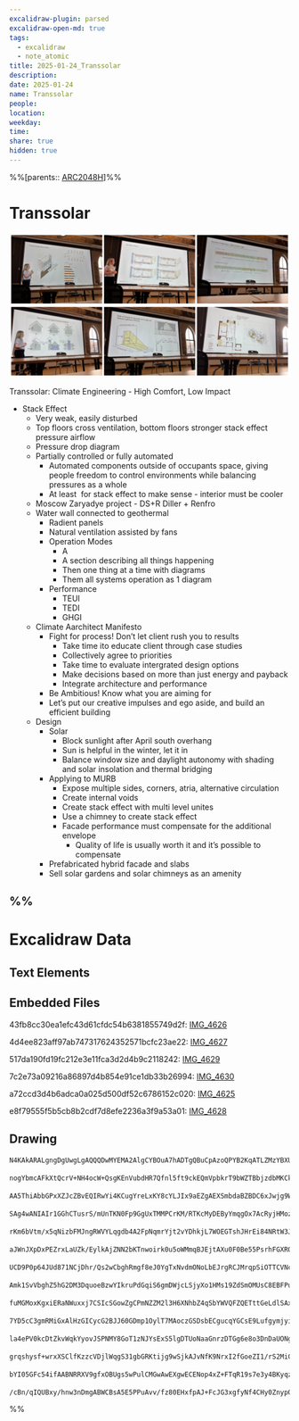 ```yaml
---
excalidraw-plugin: parsed
excalidraw-open-md: true
tags:
  - excalidraw
  - note_atomic
title: 2025-01-24_Transsolar
description: 
date: 2025-01-24
name: Transsolar
people: 
location: 
weekday: 
time: 
share: true
hidden: true
---
```

%%[parents:: [ARC2048H](/ARC2048H-Building_Science_Materials_and_Construction_4.md)]%%
# Transsolar

![2025-01-24_Transsolar](/docs/Periodic%20Notes/Atomic/2025/2025-01/2025-01-24_Transsolar/Attachments/2025-01-24_Transsolar/2025-01-24_Transsolar.png)

Transsolar: Climate Engineering - High Comfort, Low Impact

- Stack Effect
    - Very weak, easily disturbed
    - Top floors cross ventilation, bottom floors stronger stack effect pressure airflow
    - Pressure drop diagram
    - Partially controlled or fully automated
        - Automated components outside of occupants space, giving people freedom to control environments while balancing pressures as a whole
        - At least  for stack effect to make sense - interior must be cooler
    - Moscow Zaryadye project - DS+R Diller + Renfro
    - Water wall connected to geothermal
        - Radient panels
        - Natural ventilation assisted by fans
        - Operation Modes
            - A
            - A section describing all things happening
            - Then one thing at a time with diagrams
            - Them all systems operation as 1 diagram
        - Performance
            - TEUI
            - TEDI
            - GHGI
    - Climate Aarchitect Manifesto
        - Fight for process! Don’t let client rush you to results
            - Take time ito educate client through case studies
            - Collectively agree to priorities
            - Take time to evaluate intergrated design options
            - Make decisions based on more than just energy and payback
            - Integrate architecture and performance
        - Be Ambitious! Know what you are aiming for
        - Let’s put our creative impulses and ego aside, and build an efficient building
    - Design
        - Solar
            - Block sunlight after April south overhang
            - Sun is helpful in the winter, let it in
            - Balance window size and daylight autonomy with shading and solar insolation and thermal bridging
        - Applying to MURB
            - Expose multiple sides, corners, atria, alternative circulation
            - Create internal voids
            - Create stack effect with multi level unites
            - Use a chimney to create stack effect
            - Facade performance must compensate for the additional envelope
                - Quality of life is usually worth it and it’s possible to compensate
        - Prefabricated hybrid facade and slabs
        - Sell solar gardens and solar chimneys as an amenity

%%
---

# Excalidraw Data

## Text Elements
## Embedded Files
43fb8cc30ea1efc43d61cfdc54b6381855749d2f: [IMG_4626](/docs/Periodic%20Notes/Atomic/2025/2025-01/2025-01-24_Transsolar/Attachments/2025-01-24_Transsolar/IMG_4626.webp)

4d4ee823aff97ab747317624352571bcfc23ae22: [IMG_4627](/docs/Periodic%20Notes/Atomic/2025/2025-01/2025-01-24_Transsolar/Attachments/2025-01-24_Transsolar/IMG_4627.webp)

517da190fd19fc212e3e11fca3d2d4b9c2118242: [IMG_4629](/docs/Periodic%20Notes/Atomic/2025/2025-01/2025-01-24_Transsolar/Attachments/2025-01-24_Transsolar/IMG_4629.webp)

7c2e73a09216a86897d4b854e91ce1db33b26994: [IMG_4630](/docs/Periodic%20Notes/Atomic/2025/2025-01/2025-01-24_Transsolar/Attachments/2025-01-24_Transsolar/IMG_4630.webp)

a72ccd3d4b6adca0a025d500df52c6786152c020: [IMG_4625](/docs/Periodic%20Notes/Atomic/2025/2025-01/2025-01-24_Transsolar/Attachments/2025-01-24_Transsolar/IMG_4625.webp)

e8f79555f5b5cb8b2cdf7d8efe2236a3f9a53a01: [IMG_4628](/docs/Periodic%20Notes/Atomic/2025/2025-01/2025-01-24_Transsolar/Attachments/2025-01-24_Transsolar/IMG_4628.JPEG)

## Drawing
```compressed-json
N4KAkARALgngDgUwgLgAQQQDwMYEMA2AlgCYBOuA7hADTgQBuCpAzoQPYB2KqATLZMzYBXUtiRoIACyhQ4zZAHoFAc0JRJQgEYA6bGwC2CgF7N6hbEcK4OCtptbErHALRY8RMpWdx8Q1TdIEfARcZgRmBShcZQUebQB2bQBWGjoghH0EDihmbgBtcDBQMBKIEm5oAGZSJLh4gEkqflLYRArCfWikZshMbgBGJKTtHgBOAA5KgDZKnh4ABnH++Mqk

nogYbmcAFkXtQcrV+NH4ocW+QsgKEnVubdHR7Qfnl5ft9ckEQmVpbkrT9bWZTBbjzdbMKCkNgAawQAGE2Pg2KQKpDrMw4LhAtlUiVIJpcNhocooUIOMQEUiURI0RwMVislBcaUAGaEfD4ADKsBBEkkhI0gWZAkhMIQAHUbpIBuDRbDuTBeehBB5hRBST8OOFcmh+us2JjsGpNrr5mDLurhOStcwdagOEIOeCEAhiHdKktRutGCx2FxdVMvRafaxO

AA5ThiAbbGPxXZJcZBvEQIRwYi4KCugYreLxKY8cYLJIx9aEZgAEXSmbdaBZBDC6xJwjg9WIdryAF11porcQAKLBTLZdtdi1EDjQ7gOp1jthErO1+sIdZs4KtirbSoszTjbDYSrzEL9BAs7Cb4hTfrYFnEbDFzQzJbjIZx0bEHgstXMdziVAFPFgHqlyAZco7JoQ5JYBUuD9GqLLkJk65oNO+CyhmQh2hAiDkhByhqtgUJwFOjr4IUAC+zTFKU5Q

SAg4wANIAIr1GGhCTusrS/mUnTKN0Fp9GgUxTMMPCrKM/RTKcMyDEByYmqgOx7AcRyjHMoz3HG6zXMQtxoPcjyvIZDzvBanzfL8aD/GsFpAkq5rJhCUKwpSyKouQdKYtiTLdoSxKkuSLnUugtL0l5cHslyPJcfy2CCnxDlyhKUoyhajligqSoQCq5TrBqkg2nasmlAahLGgMZq5b2BXETODkujWqD9P8/T2aUIZ+tw8StZA7XhpGv6rEslT9Dwkn

rKm6bVtm/x5qNizbFMJngRWVYLqgdb4A2FpNqmrYjt2vYDhkjL7WOEGTshJHrEi84NRtW3JquCBIeg2zENsLqFpUuAsiyJy4JocYrMs+abkkPBJPE/SaNe2CibgCBzF+P75MBRUlP0oGlpBAnoLgPBwQhz0NShaFQBhFTYY4HB4esBEGjVpElBRhRUZANHoAAEpzABiACCLEAEoABpqpx7Q8fFpS44MIkTNMBbDbGCbrPJzj9Ns2hiRDwPjFM8yS

aJWnJXpDxPEZrxLaUZk/EylkAjZNN2bKTnwoirk0u5oWMmqBJEjtAXu0F0Be55PsrhFGXRQKIhSyKruSjp0q6i76VRRU2VupVfj5dqKXJiVRqwOV3WWmSxDVZdtWlGEa3xIW8Tekwob+o1TVN76fUcFGurqYW4zHJUSalBNGZrcsM35vrCbzFb7MrcEU2Lpty7baSLZtvkYGlD25dHUOORb9d52M9dc6wndS4R2uDUQEkyzpv0ozzDeT+njwI0IJ

UCD9P0p64JUd871NCjDhr/Qs2wCbghRmgf8eJ0YgTxNvdmONoLbEJrgRCJMrqpSiOTTCVNcL4UIozcilELQcywswTmAApAAqhecYYt4BcQ6F0NUuMhIiTEhJCY2wkgzEqKrLYGstZJFUgIvMz4Vj3ymMbJO3AkgVVMl8W2fwHbJlsr+UuaVnJBzcuiMOOIfL+38hSfRntDEMmMRaVckVFTR1irHL8iVE66UaqneU6cJCZzVHlSuHiLSFzKqaUuZi

Amk1SvVbghZ5hG2DM3DquoeBzwYIkruPdGqiS6gmDWjcLSjyXo1HMs19ZdSmOMUsC8EBFPuqvZMO0N6nWTLvck+8TpHzOhOU+s5brcDqdfYmFR4hwwQCsXA8xVISVwHrRM8RgHPg+uJMQ/RiCaEOJoUaxlkYEF/HAjGPREElGQWUVBEhcApBXETF6kSEroQIVkamtMLT0yIlXJmYAWYlDZmUW+AAVJInNRgAHFOSc0/BxFhEt2HrFxs4VYmsZjiW

fuMGMoxKgxiERaNWuxxj7CSIcSGowZgCPmNZZM2l3H6XNhbZ4qSbYWVQFZQETttGeLdlSAxHlrHeQtH7PyvZApcu9jYx6kdvHoBinFFxCcTaBISq7KOGdEQ5QtP4vOKcgmGhCY1ZRyZwkavtDguqa1cljQSZ3Vu+YO4twjN3X8gw4mTIWjwfJyZCnjxKfmSYSjixVMrIvNaAy17Nj2p0lph1BwdNgSc8cF0jXV0gDdC+/Sr62PZEM858QeB7mIIA

7YD5cC3gmRMiGxAlHzGICycG2BJJ60GDmp1OylT7MAoczGSDsbECgucqYGCsE9LufgymjyiF0xIe8shrMKG300FAPsnJ6gAAVTDMLaBINhvEOFbARdoJFT8mpPw/tsN1pQ1aiO1gIyYExJL9D1vI9xFaPiqMZcyx2wI2W4NdkKyx3KwomIFeXH9wVQ48vChyJVfIY5CnZW45O8qa6JUg8qFVWc1XCE1Ia9GEBgnF1Cdna0hrbk12iWgZ+hwLjJl6

la4ePV0kcDtZkvWqkYyovJSPNMY8GoT1zNJYsExS5lgDTUoNaaGnrzDTGg6e8o3DnDaUONg6FPn1EyvQZL0MDjBZMcIYSRq2aCSNgHcmzsBVvmeME8iNRJTAAX9C5315iwWgbs1GAEEEduOV2nteN4gQHIuAMCEBcBwDgNyMe3AqLQE+JkCoRA1HNAYIQBAFAABCvkA7mM5RIAAxL9PLELCgQGwCILy9RMz6G5N+ix6BsvHjq1LIrJXGRlYyGl0x

grqshysf+wrxXSClfKzzcVDjlWqgS31gbGRKtijg9wSjkAJvNfK9NrxI2fGoeZI1/rS2MiCww7nW0oJxtNeyC1/QAB5bVeHdWtS25N/QPNOBQB5pg9k8lKm9ZO1AM7j3sickIEYX8CxjvbdO+Vv5WAoB8zi63CAwQWS8tKItsHU2oikCh/1tgFBPhFqU3dnb+g+zkj5pj7HIRb5YihE0T7oPvvlZJ1Tv5UKfH8lIERBL34oQclFmgcRjwNYEus5J

bYI05GFc54ifAABNRRXV9gfxOBUgs5wPulCMGwAwEXgwECENop4xZ+FTqR19s7e3y4BKyqz9nhWSQkH+4Dubt3bfEG5AgN5qB2MQGdwAWTYN2onANgiXzUzb0gJBgM/JS4iW+pBlAEgABQf0brwZY1AU/J/mMkAAlGqQWCBlCOixBUWPCfRJgl4AeNPZe0+Z6SDno3C2vsrYQJdqAfo7TEYgPBTBCA8+QTDzTLXyYsiB7WpCXXdMiDu/H/U0oHAe

/cBn/qIQUBxy/hnw3nDmgABWCBsA5E5PPuAvv/fz80EHxfpAJ+FcJG3xgfyNf4CHy0Znyp0j746nTDCUADBM/XQm1CXpFNZeB6BTUIKHD/e/R/UhZmcAL5LvDNO0YAMiEAMiIAA=
```
%%